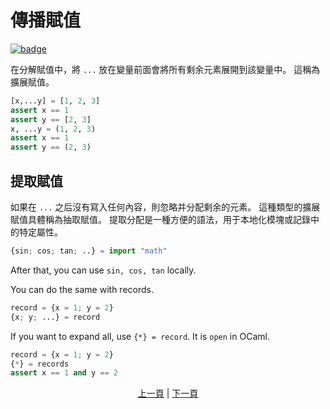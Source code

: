 # 傳播賦值

[![badge](https://img.shields.io/endpoint.svg?url=https%3A%2F%2Fgezf7g7pd5.execute-api.ap-northeast-1.amazonaws.com%2Fdefault%2Fsource_up_to_date%3Fowner%3Derg-lang%26repos%3Derg%26ref%3Dmain%26path%3Ddoc/EN/syntax/28_spread_syntax.md%26commit_hash%3D06f8edc9e2c0cee34f6396fd7c64ec834ffb5352)](https://gezf7g7pd5.execute-api.ap-northeast-1.amazonaws.com/default/source_up_to_date?owner=erg-lang&repos=erg&ref=main&path=doc/EN/syntax/28_spread_syntax.md&commit_hash=06f8edc9e2c0cee34f6396fd7c64ec834ffb5352)

在分解賦值中，將 `...` 放在變量前面會將所有剩余元素展開到該變量中。 這稱為擴展賦值。

```python
[x,...y] = [1, 2, 3]
assert x == 1
assert y == [2, 3]
x, ...y = (1, 2, 3)
assert x == 1
assert y == (2, 3)
```

## 提取賦值

如果在 `...` 之后沒有寫入任何內容，則忽略并分配剩余的元素。 這種類型的擴展賦值具體稱為抽取賦值。
提取分配是一種方便的語法，用于本地化模塊或記錄中的特定屬性。

```python
{sin; cos; tan; ..} = import "math"
```

After that, you can use `sin, cos, tan` locally.

You can do the same with records.

```python
record = {x = 1; y = 2}
{x; y; ...} = record
```

If you want to expand all, use `{*} = record`. It is `open` in OCaml.

```python
record = {x = 1; y = 2}
{*} = records
assert x == 1 and y == 2
```

<p align='center'>
    <a href='./27_comprehension.md'>上一頁</a> | <a href='./29_decorator.md'>下一頁</a>
</p>